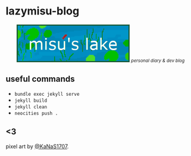 # lazymisu-blog

<p align="center">
    <img src="assets/img/master.jpg" alt="master.jpg" />
    <small><i>personal diary & dev blog</i></small>
</p>

## useful commands

- `bundle exec jekyll serve`
- `jekyll build`
- `jekyll clean`
- `neocities push .`

## <3

pixel art by [@KaNaS1707](https://www.deviantart.com/kanas1707).